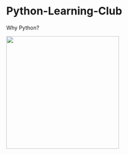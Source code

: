 # Python-Learning-Club
<p>Why Python?</p>
<img src="https://starecat.com/content/wp-content/uploads/girl-says-she-wants-to-see-my-python-i-only-know-javascript.jpg" width="300">
